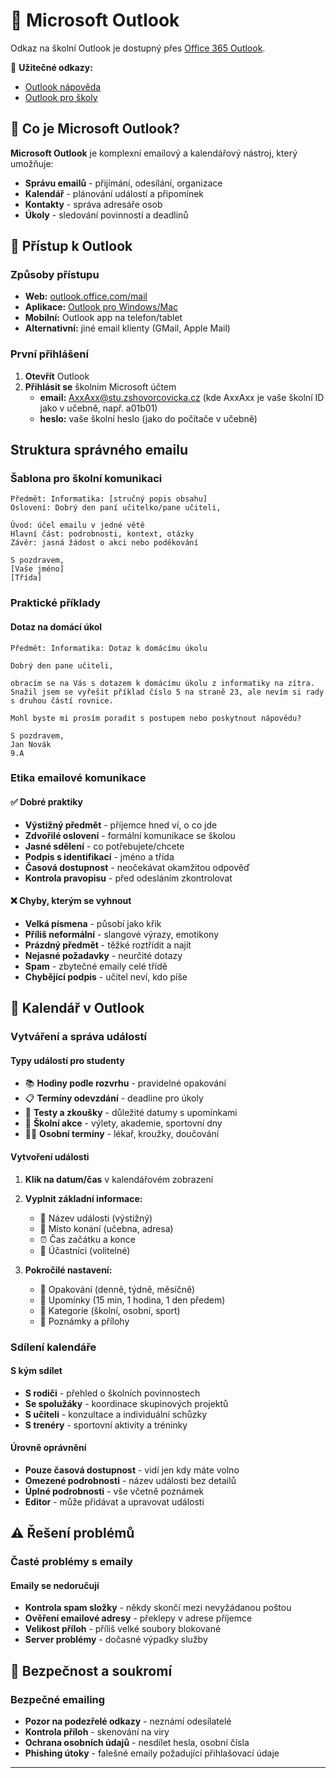 # 📧 Microsoft Outlook

Odkaz na školní Outlook je dostupný přes [Office 365 Outlook](https://outlook.office.com/mail/?realm=zshovorcovicka.cz).

🔗 **Užitečné odkazy:**
- [Outlook nápověda](https://support.microsoft.com/cs-cz/office/outlook)
- [Outlook pro školy](https://www.microsoft.com/cs-cz/education/products/office)

## 📮 Co je Microsoft Outlook?

**Microsoft Outlook** je komplexní emailový a kalendářový nástroj, který umožňuje:
- **Správu emailů** - přijímání, odesílání, organizace
- **Kalendář** - plánování událostí a připomínek
- **Kontakty** - správa adresáře osob
- **Úkoly** - sledování povinností a deadlinů

## 🚀 Přístup k Outlook

### Způsoby přístupu
- **Web:** [outlook.office.com/mail](https://outlook.office.com/mail/?realm=zshovorcovicka.cz)
- **Aplikace:** [Outlook pro Windows/Mac](https://www.microsoft.com/cs-cz/microsoft-365/outlook/)
- **Mobilní:** Outlook app na telefon/tablet
- **Alternativní:** jiné email klienty (GMail, Apple Mail)

### První přihlášení
1. **Otevřít** Outlook
2. **Přihlásit se** školním Microsoft účtem
   - **email:** AxxAxx@stu.zshovorcovicka.cz (kde AxxAxx je vaše školní ID jako v učebně, např. a01b01)
   - **heslo:** vaše školní heslo (jako do počítače v učebně)

## Struktura správného emailu

### Šablona pro školní komunikaci
```
Předmět: Informatika: [stručný popis obsahu]
Oslovení: Dobrý den paní učitelko/pane učiteli,

Úvod: účel emailu v jedné větě
Hlavní část: podrobnosti, kontext, otázky
Závěr: jasná žádost o akci nebo poděkování

S pozdravem,
[Vaše jméno]
[Třída]
```

### Praktické příklady

#### Dotaz na domácí úkol
```
Předmět: Informatika: Dotaz k domácímu úkolu

Dobrý den pane učiteli,

obracím se na Vás s dotazem k domácímu úkolu z informatiky na zítra.
Snažil jsem se vyřešit příklad číslo 5 na straně 23, ale nevím si rady s druhou částí rovnice.

Mohl byste mi prosím poradit s postupem nebo poskytnout nápovědu?

S pozdravem,
Jan Novák
9.A
```

### Etika emailové komunikace

#### ✅ Dobré praktiky
- **Výstižný předmět** - příjemce hned ví, o co jde
- **Zdvořilé oslovení** - formální komunikace se školou
- **Jasné sdělení** - co potřebujete/chcete
- **Podpis s identifikací** - jméno a třída
- **Časová dostupnost** - neočekávat okamžitou odpověď
- **Kontrola pravopisu** - před odesláním zkontrolovat

#### ❌ Chyby, kterým se vyhnout
- **Velká písmena** - působí jako křik
- **Příliš neformální** - slangové výrazy, emotikony
- **Prázdný předmět** - těžké roztřídit a najít
- **Nejasné požadavky** - neurčité dotazy
- **Spam** - zbytečné emaily celé třídě
- **Chybějící podpis** - učitel neví, kdo píše

## 📅 Kalendář v Outlook

### Vytváření a správa událostí

#### Typy událostí pro studenty
- 📚 **Hodiny podle rozvrhu** - pravidelné opakování
- 📋 **Termíny odevzdání** - deadline pro úkoly
- 📝 **Testy a zkoušky** - důležité datumy s upomínkami
- 🎪 **Školní akce** - výlety, akademie, sportovní dny
- 👨‍⚕️ **Osobní termíny** - lékař, kroužky, doučování

#### Vytvoření události
1. **Klik na datum/čas** v kalendářovém zobrazení
2. **Vyplnit základní informace:**
   - 📝 Název události (výstižný)
   - 📍 Místo konání (učebna, adresa)
   - ⏰ Čas začátku a konce
   - 👥 Účastníci (volitelné)

3. **Pokročilé nastavení:**
   - 🔄 Opakování (denně, týdně, měsíčně)
   - 🔔 Upomínky (15 min, 1 hodina, 1 den předem)
   - 🎯 Kategorie (školní, osobní, sport)
   - 📝 Poznámky a přílohy

### Sdílení kalendáře

#### S kým sdílet
- **S rodiči** - přehled o školních povinnostech
- **Se spolužáky** - koordinace skupinových projektů  
- **S učiteli** - konzultace a individuální schůzky
- **S trenéry** - sportovní aktivity a tréninky

#### Úrovně oprávnění
- **Pouze časová dostupnost** - vidí jen kdy máte volno
- **Omezené podrobnosti** - název události bez detailů
- **Úplné podrobnosti** - vše včetně poznámek
- **Editor** - může přidávat a upravovat události

## ⚠️ Řešení problémů

### Časté problémy s emaily

#### Emaily se nedoručují
- **Kontrola spam složky** - někdy skončí mezi nevyžádanou poštou
- **Ověření emailové adresy** - překlepy v adrese příjemce
- **Velikost příloh** - příliš velké soubory blokované
- **Server problémy** - dočasné výpadky služby

## 🔐 Bezpečnost a soukromí

### Bezpečné emailing
- **Pozor na podezřelé odkazy** - neznámí odesílatelé
- **Kontrola příloh** - skenování na viry
- **Ochrana osobních údajů** - nesdílet hesla, osobní čísla
- **Phishing útoky** - falešné emaily požadující přihlašovací údaje

---

